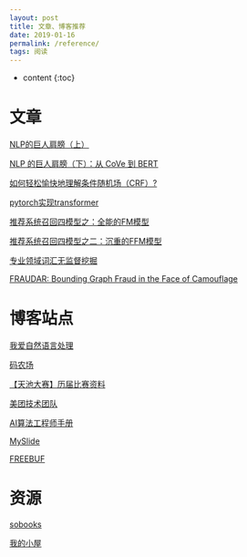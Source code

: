 ```yaml
---
layout: post
title: 文章、博客推荐
date: 2019-01-16
permalink: /reference/
tags: 阅读
---
```


* content
{:toc}



文章
=====================
<a href="https://mp.weixin.qq.com/s?__biz=MzIwMTc4ODE0Mw==&mid=2247493520&idx=1&sn=2b04c009ef75291ef3d19e8fe673aa36&pass_ticket=o4r0a01MZLlOnoNUvR3R0S9SaMFglVqjhuU2W1nOylUkoNKnweXuLr1Gn2gmA2AP" target="_blank">NLP的巨人肩膀（上）</a>

<a href="https://mp.weixin.qq.com/s?__biz=MzIwMTc4ODE0Mw==&mid=2247493731&idx=1&sn=51206e4ca3983548436d889590ab5347&pass_ticket=o4r0a01MZLlOnoNUvR3R0S9SaMFglVqjhuU2W1nOylUkoNKnweXuLr1Gn2gmA2AP" target="_blank">NLP 的巨人肩膀（下）：从 CoVe 到 BERT</a>

<a href="https://www.jianshu.com/p/55755fc649b1" target="_blank">如何轻松愉快地理解条件随机场（CRF）?</a>

[pytorch实现transformer](http://nlp.seas.harvard.edu/2018/04/03/attention.html)

[推荐系统召回四模型之：全能的FM模型](https://zhuanlan.zhihu.com/p/58160982)

[推荐系统召回四模型之二：沉重的FFM模型](https://zhuanlan.zhihu.com/p/59528983)

[专业领域词汇无监督挖掘](https://blog.csdn.net/c9Yv2cf9I06K2A9E/article/details/89348286)

[FRAUDAR: Bounding Graph Fraud in the Face of Camouflage](http://nshah.net/research/papers/FRAUDAR.KDD.16.pdf)


博客站点
====================
<a href="http://www.52nlp.cn/" target="_blank">我爱自然语言处理</a>

<a href="http://www.hankcs.com/" target="_blank">码农场</a>

<a href="https://tianchi.aliyun.com/forum/postDetail?postId=3192" target="_blank">【天池大赛】历届比赛资料</a>

<a href="https://tech.meituan.com" target="_blank">美团技术团队</a>

<a href="http://www.huaxiaozhuan.com/">AI算法工程师手册</a>

<a href="http://myslide.cn/">MySlide</a>

<a href="https://freebuf.com">FREEBUF</a>


资源
====================
<a href="https://sobooks.cc/" target="_blank">sobooks</a>

<a href="http://mebook.cc/" target="_blank">我的小屋</a>

